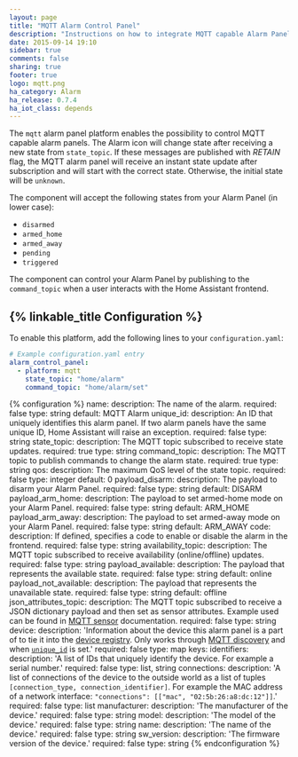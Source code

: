 ```yaml
---
layout: page
title: "MQTT Alarm Control Panel"
description: "Instructions on how to integrate MQTT capable Alarm Panels into Home Assistant."
date: 2015-09-14 19:10
sidebar: true
comments: false
sharing: true
footer: true
logo: mqtt.png
ha_category: Alarm
ha_release: 0.7.4
ha_iot_class: depends
---
```


The `mqtt` alarm panel platform enables the possibility to control MQTT capable alarm panels. The Alarm icon will change state after receiving a new state from `state_topic`. If these messages are published with *RETAIN* flag, the MQTT alarm panel will receive an instant state update after subscription and will start with the correct state. Otherwise, the initial state will be `unknown`.

The component will accept the following states from your Alarm Panel (in lower case):

- `disarmed`
- `armed_home`
- `armed_away`
- `pending`
- `triggered`

The component can control your Alarm Panel by publishing to the `command_topic` when a user interacts with the Home Assistant frontend.

## {% linkable_title Configuration %}

To enable this platform, add the following lines to your `configuration.yaml`:

```yaml
# Example configuration.yaml entry
alarm_control_panel:
  - platform: mqtt
    state_topic: "home/alarm"
    command_topic: "home/alarm/set"
```

{% configuration %}
name:
  description: The name of the alarm.
  required: false
  type: string
  default: MQTT Alarm
unique_id:
   description: An ID that uniquely identifies this alarm panel. If two alarm panels have the same unique ID, Home Assistant will raise an exception.
   required: false
   type: string
state_topic:
  description: The MQTT topic subscribed to receive state updates.
  required: true
  type: string
command_topic:
  description: The MQTT topic to publish commands to change the alarm state.
  required: true
  type: string
qos:
  description: The maximum QoS level of the state topic.
  required: false
  type: integer
  default: 0
payload_disarm:
  description: The payload to disarm your Alarm Panel.
  required: false
  type: string
  default: DISARM
payload_arm_home:
  description: The payload to set armed-home mode on your Alarm Panel.
  required: false
  type: string
  default: ARM_HOME
payload_arm_away:
  description: The payload to set armed-away mode on your Alarm Panel.
  required: false
  type: string
  default: ARM_AWAY
code:
  description: If defined, specifies a code to enable or disable the alarm in the frontend.
  required: false
  type: string
availability_topic:
  description: The MQTT topic subscribed to receive availability (online/offline) updates.
  required: false
  type: string
payload_available:
  description: The payload that represents the available state.
  required: false
  type: string
  default: online
payload_not_available:
  description: The payload that represents the unavailable state.
  required: false
  type: string
  default: offline
json_attributes_topic:
  description: The MQTT topic subscribed to receive a JSON dictionary payload and then set as sensor attributes. Example used can be found in [MQTT sensor](/docs/components/sensor.mqtt/#json-attributes-topic-configuration) documentation.
  required: false
  type: string
device:
  description: 'Information about the device this alarm panel is a part of to tie it into the [device registry](https://developers.home-assistant.io/docs/en/device_registry_index.html). Only works through [MQTT discovery](/docs/mqtt/discovery/) and when [`unique_id`](#unique_id) is set.'
  required: false
  type: map
  keys:
    identifiers:
      description: 'A list of IDs that uniquely identify the device. For example a serial number.'
      required: false
      type: list, string
    connections:
      description: 'A list of connections of the device to the outside world as a list of tuples `[connection_type, connection_identifier]`. For example the MAC address of a network interface: `"connections": [["mac", "02:5b:26:a8:dc:12"]]`.'
      required: false
      type: list
    manufacturer:
      description: 'The manufacturer of the device.'
      required: false
      type: string
    model:
      description: 'The model of the device.'
      required: false
      type: string
    name:
      description: 'The name of the device.'
      required: false
      type: string
    sw_version:
      description: 'The firmware version of the device.'
      required: false
      type: string
{% endconfiguration %}

